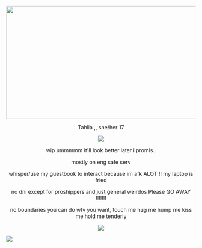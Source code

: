 <p align="center">
  <img width="560" height="300" src="https://64.media.tumblr.com/c6edf1a0d593c95a79e2c017cbe9607f/ecd38cf95304104f-6d/s250x400/e7815826cc5406c14d6146d75223f28d5e3b4b09.gif">
</p>

<p align="center">
Tahlia ,, she/her  17 

<p align="center">
  <img  src="https://camo.githubusercontent.com/b70fb9ae672e3a7613d48970f307cc7c7a2c068110985741ebc3e23a2ec771c5/68747470733a2f2f36342e6d656469612e74756d626c722e636f6d2f64643132323433656363396235323564663964356237346237373161383037372f633135646432366566636338616635312d31372f73363430783936302f663934343533633261353439366364346636656164363133356137386632373432623834326562302e676966">
</p>

<p align="center">
  wip ummmmm it'll look better later i promis..
  
  <p align="center">
  mostly on eng safe serv

<p align="center">
  whisper/use my guestbook to interact because im afk ALOT !! my laptop is fried 
  <p align="center">
  no dni except for proshippers and just general weirdos Please GO AWAY !!!!!!!
    <p align="center">
  no boundaries you can do wtv you want, touch me hug me hump me kiss me hold me tenderly 
</p>

<p align="center">
  <img  src="http://fc05.deviantart.net/fs70/f/2011/341/0/d/purple_pokemon_sprite_divider_by_venesauroar-d4if3zj.png">
</p>


![](https://watermelon.crd.co/assets/images/gallery21/13943fcb.gif?v=2a41aca3)


